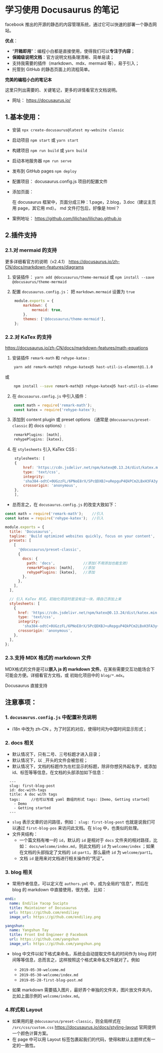# 学习使用 Docusaurus 的笔记

facebook 推出的开源的静态的内容管理系统，通过它可以快速的部署一个静态网站。

**优点**：
- “**开箱即用**”：编程小白都是直接使用，使得我们可以**专注于内容**；
- **保姆级说明文档**：官方说明文档条理清晰、简单易读；
- 支持我需要的插件（markdown、mdx、mermaid 等），易于引入；
- 托管到 GitHub 的静态页面上的流程简单。
  
**完美的编程小白的笔记本**

这里只列出需要的、关键笔记，更多的详情看官方文档说明。
- 网址：
  https://docusaurus.io/
## 1.基本使用：

- 安装
    `npx create-docusaurus@latest my-website classic`

- 启动项目
    `npm start` 或 `yarn start`

- 构建项目
   `npm run build` 或 `yarn build`

- 启动本地服务器
  `npm run serve`

- 发布到 GitHub pages
  `npm deploy`

- 配置项目：
  docusaurus.config.js 项目的配置文件

- 添加页面：

  在 docusaurus 框架中，页面分成三种：1.page，2.blog，3.doc（建议主页用 page，其它用 md）。
  md 文件打包后，好像是 html？

- 案例地址：
    https://github.com/lilichao/lilichao.github.io

## 2.插件支持

### 2.1.对 mermaid 的支持
更多详细看官方的说明（v2.4.1）
https://docusaurus.io/zh-CN/docs/markdown-features/diagrams

1. 安装插件：
  `yarn add @docusaurus/theme-mermaid`
  或
  `npm install --save @docusaurus/theme-mermaid`

2. 配置 `docusaurus.config.js`：
    把 `markdown.mermaid` 设置为 `true`
   ```js
    module.exports = {
        markdown: {
            mermaid: true,
        },
        themes: ['@docusaurus/theme-mermaid'],
    };
   ```

### 2.2.对 KaTex 的支持
https://docusaurus.io/zh-CN/docs/markdown-features/math-equations

1. 安装插件 `remark-math` 和 `rehype-katex` :
```bash
    yarn add remark-math@3 rehype-katex@5 hast-util-is-element@1.1.0
```
   或
```bash
    npm install --save remark-math@3 rehype-katex@5 hast-util-is-element@1.1.0
```
2. 在 `docusaurus.config.js` 中引入插件：
```js
    const math = require('remark-math');
    const katex = require('rehype-katex');
```
3. 添加到 content plugin 或 preset options （通常是 `@docusaurus/preset-classic` 的 docs options）:
```js
    remarkPlugins: [math],
    rehypePlugins: [katex],
```
4. 在 `stylesheets` 引入 KaTex CSS :
   ```js
    stylesheets: [
    {
        href: 'https://cdn.jsdelivr.net/npm/katex@0.13.24/dist/katex.min.css',
        type: 'text/css',
        integrity:
        'sha384-odtC+0UGzzFL/6PNoE8rX/SPcQDXBJ+uRepguP4QkPCm2LBxH3FA3y+fKSiJ+AmM',
        crossorigin: 'anonymous',
    },
    ],
   ```
- 总而言之，在 `docusaurus.config.js` 的改变大致如下：
```js
const math = require('remark-math');    //引入
const katex = require('rehype-katex');  //引入

module.exports = {
  title: 'Docusaurus',
  tagline: 'Build optimized websites quickly, focus on your content',
  presets: [
    [
      '@docusaurus/preset-classic',
      {
        docs: {
          path: 'docs',             //添加(不用添加也能生效)
          remarkPlugins: [math],    //添加
          rehypePlugins: [katex],   //添加
        },
      },
    ],
  ],

  // 引入 KaTex 样式。初始化项目时是没有这一块，得自己添加上来
  stylesheets: [
    {
      href: 'https://cdn.jsdelivr.net/npm/katex@0.13.24/dist/katex.min.css',
      type: 'text/css',
      integrity:
        'sha384-odtC+0UGzzFL/6PNoE8rX/SPcQDXBJ+uRepguP4QkPCm2LBxH3FA3y+fKSiJ+AmM',
      crossorigin: 'anonymous',
    },
  ],
};
```

### 2.3.支持 MDX 格式的 markdown 文件
  MDX格式的文件是可以**嵌入 js 的 markdown 文件**。在某些需要交互功能场合下可能会方便。详细看官方文档，或 初始化项目中的 `blog/*.mdx`。

  Docusaurus 直接支持

## 注意事项：
### 1. `docusaurus.config.js` 中配置补充说明
- i18n 中改为 zh-CN 。为了时区的对应，使得时间为中国时间显示形式；
  
### 2. docs 相关
- 默认情况下，只有二号、三号标题才进入目录；
- 默认情况下，以 `_`开头的文件会被忽视；
- 默认情况下，文档的标题作为左栏显示的标题，除非你想另外起名字，或添加 id、标签等等信息，在文档的头部添加如下信息：
  
```
  ---
  slug: first-blog-post
  id: doc-with-tags
  title: A doc with tags
  tags:     //也可以写成 yaml 数组的形式 tags: [Demo, Getting started]
    - Demo
    - Getting started
  ---
```
- `slug` 表示文章的访问路径，例如： `slug: first-blog-post` 也就是说我们可以通过 `first-blog-pos` 来访问此文档。在 `blog` 中，也类似的处理。
- 文件夹结构：
   - 一个篇文档有唯一的 `id`，默认的 `id` 是相对于 `docs` 文件夹的相对路径，比如： `docs/welcome/index.md`，则此文档的 `id` 为 `welcome/index` ；如果在文档的头部指定了文档的 `id:part1`，那么最终 `id` 为 `welcome/part1`。
   - 文档 `id` 是用来对文档进行相关操作的“凭证”。


### 3. blog 相关
- 常用作者信息，可以定义在 `authors.yml` 中，成为全局的“信息”，然后在 blog 的 markdown 中直接使用，很方便。
  比如：
```yml
endi:
  name: Endilie Yacop Sucipto
  title: Maintainer of Docusaurus
  url: https://github.com/endiliey
  image_url: https://github.com/endiliey.png

yangshun:
  name: Yangshun Tay
  title: Front End Engineer @ Facebook
  url: https://github.com/yangshun
  image_url: https://github.com/yangshun.png

```
- blog 中文件以如下格式来命名，系统会自动提取文件名的时间作为 blog 的时间等等信息，总而言之，这样按照这个格式来命名文件就对了。例如

  - `2019-05-30-welcome.md`
  - `2019-05-30-welcome/index.md`
  - `2019-05-28-first-blog-post.md`
- 如果 markdown 需要插入图片，最好弄个单独的文件夹，图片放文件夹内，比如上面示例的 `welcome/index.md`。
  
### 4.样式和 Layout
- 如果用的是 `@docusaurus/preset-classic`，则全局样式在 `/src/css/custom.css`
    https://docusaurus.io/docs/styling-layout 官网提供一个颜色计算方案。
- 在 page 中可以用 Layout 标签包裹起我们的代码，使得和默认主题样式有一定的一致性。  


  